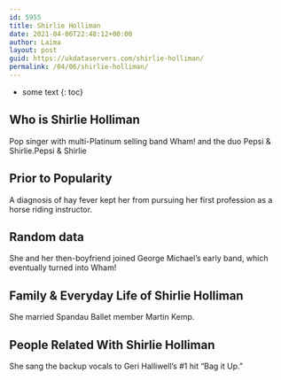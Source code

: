 ```yaml
---
id: 5955
title: Shirlie Holliman
date: 2021-04-06T22:48:12+00:00
author: Laima
layout: post
guid: https://ukdataservers.com/shirlie-holliman/
permalink: /04/06/shirlie-holliman/
---
```


* some text
{: toc}


## Who is Shirlie Holliman
                  
                  
                  
Pop singer with multi-Platinum selling band Wham! and the duo Pepsi & Shirlie.Pepsi & Shirlie
                  
              
            
              
            
                
                
                
## Prior to Popularity
                  
                  
                  
A diagnosis of hay fever kept her from pursuing her first profession as a horse riding instructor.
                  
              
            
              
            
                
                
                
## Random data
                  
                  
                  
She and her then-boyfriend joined George Michael&#8217;s early band, which eventually turned into Wham!
                  
              
            
              
            
                
                
                
## Family & Everyday Life of Shirlie Holliman
                  
                  
                  
She married Spandau Ballet member Martin Kemp.
                  
              
            
              
            
                
                
                
## People Related With Shirlie Holliman
                  
                  
                  
She sang the backup vocals to Geri Halliwell&#8217;s #1 hit &#8220;Bag it Up.&#8221;
                  
              
            
              
            
                
              
            
              
              
            
            
              
            
          
          
          
